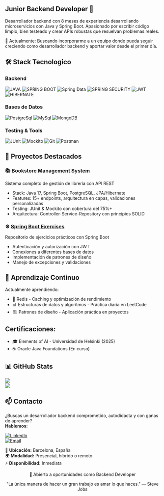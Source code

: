 ## Junior Backend Developer 🚀

Desarrollador backend con 8 meses de experiencia desarrollando microservicios con Java y Spring Boot. Apasionado por escribir código limpio, bien testeado y crear APIs robustas que resuelvan problemas reales.

🎯 Actualmente: Buscando incorporarme a un equipo donde pueda seguir creciendo como desarrollador backend y aportar valor desde el primer día.

## 🛠️ Stack Tecnologico
### Backend
![JAVA](https://img.shields.io/badge/Java-ED8B00?style=for-the-badge&logo=openjdk&logoColor=white)
![SPRING BOOT](https://img.shields.io/badge/Spring_Boot-6DB33F?style=for-the-badge&logo=spring-boot&logoColor=white)
![Spring Data](https://img.shields.io/badge/Spring%20Data-6DB33F?style=for-the-badge&logo=spring&logoColor=white)
![SPRING SECURITY](https://img.shields.io/badge/Spring_Security-6DB33F?style=for-the-badge&logo=spring-security&logoColor=white)
![JWT](https://img.shields.io/badge/JWT-000000?style=for-the-badge&logo=JSON%20web%20tokens&logoColor=white)
![HIBERNATE](https://img.shields.io/badge/Hibernate-59666C?style=for-the-badge&logo=Hibernate&logoColor=white)

### Bases de Datos
![PostgreSql](https://img.shields.io/badge/PostgreSQL-316192?style=for-the-badge&logo=postgresql&logoColor=white)
![MySql](https://img.shields.io/badge/MySQL-005C84?style=for-the-badge&logo=mysql&logoColor=white)
![MongoDB](https://img.shields.io/badge/MongoDB-4EA94B?style=for-the-badge&logo=mongodb&logoColor=white)
### Testing & Tools
![JUnit](https://img.shields.io/badge/JUnit-25A162?style=for-the-badge&logo=junit5&logoColor=white)
![Mockito](https://img.shields.io/badge/Mockito-C5D9C8?style=for-the-badge)
![Git](https://img.shields.io/badge/Git-F05032?style=for-the-badge&logo=git&logoColor=white)
![Postman](https://img.shields.io/badge/Postman-FF6C37?style=for-the-badge&logo=Postman&logoColor=white)

## 🚀 Proyectos Destacados
### 📚 [Bookstore Management System](https://github.com/AlonsoPelaezFlores/BookStoreManagementSystem) 
Sistema completo de gestión de librería con API REST

- Stack: Java 17, Spring Boot, PostgreSQL, JPA/Hibernate
- Features: 15+ endpoints, arquitectura en capas, validaciones personalizadas
- Testing: JUnit & Mockito con cobertura del 75%+
- Arquitectura: Controller-Service-Repository con principios SOLID

### ⚙️ [Spring Boot Exercises](https://github.com/AlonsoPelaezFlores/SpringBootExercises)
Repositorio de ejercicios prácticos con Spring Boot

- Autenticación y autorización con JWT
- Conexiones a diferentes bases de datos
- Implementación de patrones de diseño
- Manejo de excepciones y validaciones

## 🌱 Aprendizaje Continuo
Actualmente aprendiendo:

- 🔴 Redis - Caching y optimización de rendimiento
- 📊 Estructuras de datos y algoritmos - Práctica diaria en LeetCode
- 🏗️ Patrones de diseño - Aplicación práctica en proyectos

## Certificaciones:

- 🎓 Elements of AI - Universidad de Helsinki (2025)
- ☕ Oracle Java Foundations (En curso)

## 📊 GitHub Stats
![](https://github-readme-stats.vercel.app/api?username=AlonsoPelaezFlores&show_icons=true&theme=dark&hide=contribs)  
![](https://github-readme-stats.vercel.app/api/top-langs/?username=AlonsoPelaezFlores&layout=compact&theme=dark)

## 📫 Contacto
¿Buscas un desarrollador backend comprometido, autodidacta y con ganas de aprender?  
**Hablemos:**

[![LinkedIn](https://img.shields.io/badge/LinkedIn-0077B5?style=for-the-badge&logo=linkedin&logoColor=white)](htpps//linkedin.com/in/calonsopf)  
[![Email](https://img.shields.io/badge/Email-D14836?style=for-the-badge&logo=gmail&logoColor=white)](mailto:alonso18pf@gmail.com)  

📍  **Ubicación:** Barcelona, España  
🌍 **Modalidad:** Presencial, híbrido o remoto  
⚡ **Disponibilidad:** Inmediata  

<div align="center">
💼 Abierto a oportunidades como Backend Developer
  
"La única manera de hacer un gran trabajo es amar lo que haces."
— Steve Jobs
</div>
